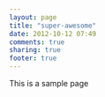```yaml
---
layout: page
title: "super-awesome"
date: 2012-10-12 07:49
comments: true
sharing: true
footer: true
---
```


This is a sample page